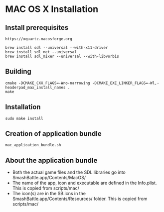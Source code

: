 # MAC OS X Installation

## Install prerequisites

    https://xquartz.macosforge.org

    brew install sdl --universal --with-x11-driver
    brew install sdl_net --universal
    brew install sdl_mixer --universal --with-libvorbis

## Building

    cmake -DCMAKE_CXX_FLAGS=-Wno-narrowing -DCMAKE_EXE_LINKER_FLAGS=-Wl,-headerpad_max_install_names .
    make

## Installation

    sudo make install

## Creation of application bundle

    mac_application_bundle.sh

## About the application bundle

* Both the actual game files and the SDL libraries go into SmashBattle.app/Contents/MacOS/
* The name of the app, icon and executable are defined in the Info.plist. This is copied from scripts/mac/
* The icon(s) are in the SB.icns in the SmashBattle.app/Contents/Resources/ folder. This is copied from scripts/mac/

